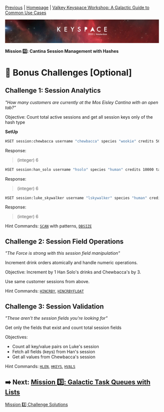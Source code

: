 [Previous](../docs/missions.md) | [Homepage](../../../README.md) | [Valkey Keyspace Workshop: A Galactic Guide to Common Use Cases](../../../README.md)

![Keyspace](../../../static/img/keyspace-backdrop.png)

__Mission 2️⃣: Cantina Session Management with Hashes__

# 🚀 Bonus Challenges [Optional]

## **Challenge 1: Session Analytics**

*"How many customers are currently at the Mos Eisley Cantina with an open tab?"*

Objective: Count total active sessions and get all session keys only of the hash type

__SetUp__

```bash
HSET session:chewbacca username "chewbacca" species "wookie" credits 5000 table "booth_7" drinks_ordered "7" last_activity "2025-08-28T13:23:58"
```

Response:
> (integer) 6

```bash
HSET session:han_solo username "hsolo" species "human" credits 10000 table "booth_7" drinks_ordered "2" last_activity "2025-08-28T13:30:00"
```

Response:
> (integer) 6

```bash
HSET session:luke_skywalker username "lskywalker" species "human" credits 100 table "bar_3" drinks_ordered "1" last_activity "2025-08-28T13:33:12"
```

Response:
> (integer) 6

Hint Commands: [`SCAN`](https://valkey.io/commands/scan/) with patterns, [`DBSIZE`](https://valkey.io/commands/dbsize/)

## **Challenge 2: Session Field Operations**

*"The Force is strong with this session field manipulation"*

Increment drink orders atomically and handle numeric operations.

Objective: Increment by 1 Han Solo's drinks and Chewbacca's by 3.

Use same customer sessions from above.

Hint Commands: [`HINCRBY`](https://valkey.io/commands/hincrby/), [`HINCRBYFLOAT`](https://valkey.io/commands/hincrbyfloat/)

## **Challenge 3: Session Validation**

*"These aren't the session fields you're looking for"*

Get only the fields that exist and count total session fields

Objectives:
- Count all key/value pairs on Luke's session
- Fetch all fields (keys) from Han's session
- Get all values from Chewbacca's session

Hint Commands: [`HLEN`](https://valkey.io/commands/hlen/), [`HKEYS`](https://valkey.io/commands/hkeys/), [`HVALS`](https://valkey.io/commands/hvals/)

## ➡️ Next: [Mission 3️⃣: Galactic Task Queues with Lists](../queues/README.md)

[Mission 2️⃣ Challenge Solutions](../sessions/solution.md)
